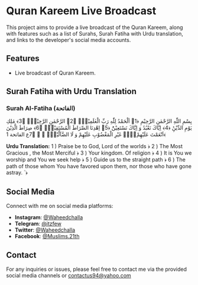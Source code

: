 # Quran Kareem Live Broadcast

This project aims to provide a live broadcast of the Quran Kareem, along with features such as a list of Surahs, Surah Fatiha with Urdu translation, and links to the developer's social media accounts.

## Features

- Live broadcast of Quran Kareem.



## Surah Fatiha with Urdu Translation

### Surah Al-Fatiha (الفاتحة)
بِسْمِ اللّٰهِ الرَّحْمٰنِ الرَّحِیْمِ 
﴿1﴾ اَلْحَمْدُ لِلّٰهِ رَبِّ الْعٰلَمِیْنَۙ 
﴿2﴾ الرَّحْمٰنِ الرَّحِیْمِۙ 
﴿3﴾ مٰلِكِ یَوْمِ الدِّیْنِؕ
﴿4﴾ اِیَّاكَ نَعْبُدُ وَ اِیَّاكَ نَسْتَعِیْنُؕ 
﴿5﴾ اِهْدِنَا الصِّرَاطَ الْمُسْتَقِیْمَۙ 
﴿6﴾ صِرَاطَ الَّذِیْنَ اَنْعَمْتَ عَلَیْهِمْ١ۙ۬ۦ غَیْرِ الْمَغْضُوْبِ عَلَیْهِمْ وَ لَا الضَّآلِّیْنَ۠   ۧ ۧ ﴿7ع الفاتحة 1﴾

**Urdu Translation:**
 1 ) Praise be to God, Lord of the worlds ﴿ 
 2 ) The Most Gracious , the Most Merciful ﴿ 
 3 ) Your kingdom. Of religion ﴿
 4 ) It is You we worship and You we seek help ﴿
 5 ) Guide us to the straight path ﴿
 6 ) The path of those whom You have favored upon them, nor those who have gone astray. ۧ ﴿ 

## Social Media

Connect with me on social media platforms:
- **Instagram**: <i class="fab fa-instagram"></i> [@Waheedchalla](https://www.instagram.com/waheedchalla)
- **Telegram**: <i class="fab fa-telegram"></i> [@itzfew](https://t.me/itzfew)
- **Twitter**: <i class="fab fa-twitter"></i> [@Waheedchalla](https://twitter.com/waheedchalla)
- **Facebook**: <i class="fab fa-facebook"></i> [@Muslims.21th](https://www.facebook.com/Muslims.21th)

## Contact

For any inquiries or issues, please feel free to contact me via the provided social media channels or contactus94@yahoo.com
